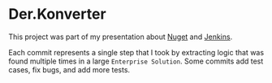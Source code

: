 # Der.Konverter
This project was part of my presentation about [Nuget](www.nuget.org) and [Jenkins](www.jenkins.io).

Each commit represents a single step that I took by extracting logic that was found multiple times
in a large `Enterprise Solution`. Some commits add test cases, fix bugs, and add more tests.

